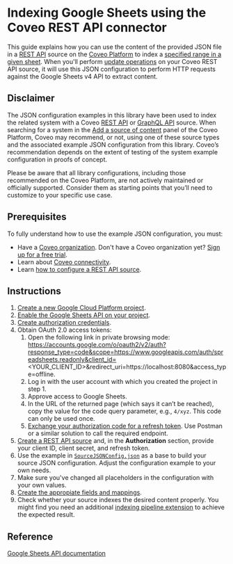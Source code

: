 # Indexing Google Sheets using the Coveo REST API connector

This guide explains how you can use the content of the provided JSON file in a [REST API](https://docs.coveo.com/en/1896/) source on the [Coveo Platform](https://docs.coveo.com/en/3361/) to index a [specified range in a given sheet](https://developers.google.com/sheets/api/reference/rest/v4/spreadsheets.values/get). When you'll perform [update operations](https://docs.coveo.com/en/2039/) on your Coveo REST API source, it will use this JSON configuration to perform HTTP requests against the Google Sheets v4 API to extract content.

## Disclaimer
The JSON configuration examples in this library have been used to index the related system with a Coveo [REST API](https://docs.coveo.com/en/1896/) or [GraphQL API](https://docs.coveo.com/en/n6gh2329/) source. When searching for a system in the [Add a source of content](https://docs.coveo.com/en/3390/index-content/add-or-edit-a-source#add-a-source) panel of the Coveo Platform, Coveo may recommend, or not, using one of these source types and the associated example JSON configuration from this library. Coveo’s recommendation depends on the extent of testing of the system example configuration in proofs of concept.

Please be aware that all library configurations, including those recommended on the Coveo Platform, are not actively maintained or officially supported. Consider them as starting points that you’ll need to customize to your specific use case.

## Prerequisites
To fully understand how to use the example JSON configuration, you must:
- Have a [Coveo organization](https://docs.coveo.com/en/185). Don't have a Coveo organization yet? [Sign up for a free trial](https://www.coveo.com/en/free-trial?utm_marketing_tactic=connectivity_library).
- Learn about [Coveo connectivity](https://docs.coveo.com/en/1702).
- Learn [how to configure a REST API source](https://docs.coveo.com/en/1896/).

## Instructions
1. [Create a new Google Cloud Platform project](https://console.developers.google.com/).
2. [Enable the Google Sheets API on your project](https://support.google.com/googleapi/answer/6158841?hl=en).
3. [Create authorization credentials](https://developers.google.com/sheets/api/guides/authorizing).
4. Obtain OAuth 2.0 access tokens:
   1. Open the following link in private browsing mode: https://accounts.google.com/o/oauth2/v2/auth?response_type=code&scope=https://www.googleapis.com/auth/spreadsheets.readonly&client_id=<YOUR_CLIENT_ID>&redirect_uri=https://localhost:8080&access_type=offline.
   2. Log in with the user account with which you created the project in step 1.
   3. Approve access to Google Sheets.
   4. In the URL of the returned page (which says it can’t be reached), copy the value for the code query parameter, e.g., `4/xyz`. This code can only be used once.
   5. [Exchange your authorization code for a refresh token](https://developers.google.com/identity/protocols/oauth2/web-server#httprest_3). Use Postman or a similar solution to call the required endpoint.
5. [Create a REST API source](https://docs.coveo.com/en/1896/) and, in the **Authorization** section, provide your client ID, client secret, and refresh token.
6. Use the example in [`SourceJSONConfig.json`](https://github.com/coveooss/connectivity-library/blob/master/Google%20Sheets/SourceJSONConfig.json) as a base to build your source JSON configuration. Adjust the configuration example to your own needs.
7. Make sure you've changed all placeholders in the configuration with your own values.
8. [Create the appropiate fields and mappings](https://docs.coveo.com/en/1896/#completion).
9. Check whether your source indexes the desired content properly. You might find you need an additional [indexing pipeline extension](https://docs.coveo.com/en/1645/) to achieve the expected result.

## Reference
[Google Sheets API documentation](https://developers.google.com/sheets/api)
